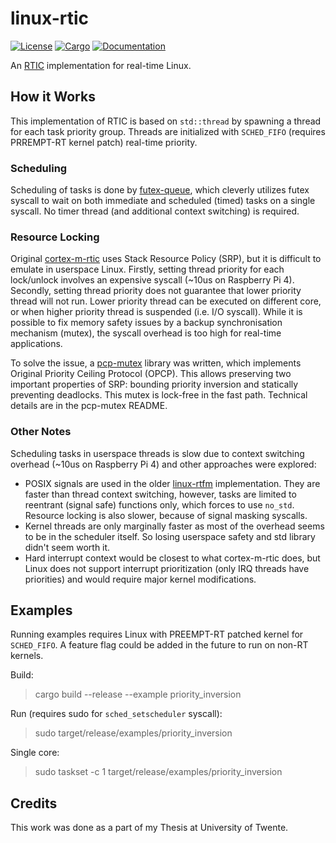 # linux-rtic

[![License](https://img.shields.io/badge/license-MIT%2FApache--2.0-blue.svg)](https://github.com/chemicstry/linux-rtic)
[![Cargo](https://img.shields.io/crates/v/linux-rtic.svg)](https://crates.io/crates/linux-rtic)
[![Documentation](https://docs.rs/linux-rtic/badge.svg)](https://docs.rs/linux-rtic)

An [RTIC](https://rtic.rs/) implementation for real-time Linux.

## How it Works

This implementation of RTIC is based on `std::thread` by spawning a thread for each task priority group. Threads are initialized with `SCHED_FIFO` (requires PRREMPT-RT kernel patch) real-time priority.

### Scheduling

Scheduling of tasks is done by [futex-queue](https://crates.io/crates/futex-queue), which cleverly utilizes futex syscall to wait on both immediate and scheduled (timed) tasks on a single syscall. No timer thread (and additional context switching) is required.

### Resource Locking

Original [cortex-m-rtic](https://github.com/rtic-rs/cortex-m-rtic) uses Stack Resource Policy (SRP), but it is difficult to emulate in userspace Linux. Firstly, setting thread priority for each lock/unlock involves an expensive syscall (~10us on Raspberry Pi 4). Secondly, setting thread priority does not guarantee that lower priority thread will not run. Lower priority thread can be executed on different core, or when higher priority thread is suspended (i.e. I/O syscall). While it is possible to fix memory safety issues by a backup synchronisation mechanism (mutex), the syscall overhead is too high for real-time applications.

To solve the issue, a [pcp-mutex](https://crates.io/crates/pcp-mutex) library was written, which implements Original Priority Ceiling Protocol (OPCP). This allows preserving two important properties of SRP: bounding priority inversion and statically preventing deadlocks. This mutex is lock-free in the fast path. Technical details are in the pcp-mutex README.

### Other Notes

Scheduling tasks in userspace threads is slow due to context switching overhead (~10us on Raspberry Pi 4) and other approaches were explored:
- POSIX signals are used in the older [linux-rtfm](https://github.com/japaric/linux-rtfm) implementation. They are faster than thread context switching, however, tasks are limited to reentrant (signal safe) functions only, which forces to use `no_std`. Resource locking is also slower, because of signal masking syscalls.
- Kernel threads are only marginally faster as most of the overhead seems to be in the scheduler itself. So losing userspace safety and std library didn't seem worth it.
- Hard interrupt context would be closest to what cortex-m-rtic does, but Linux does not support interrupt prioritization (only IRQ threads have priorities) and would require major kernel modifications.

## Examples

Running examples requires Linux with PREEMPT-RT patched kernel for `SCHED_FIFO`. A feature flag could be added in the future to run on non-RT kernels.

Build:
> cargo build --release --example priority_inversion

Run (requires sudo for `sched_setscheduler` syscall):
> sudo target/release/examples/priority_inversion

Single core:
> sudo taskset -c 1 target/release/examples/priority_inversion

## Credits

This work was done as a part of my Thesis at University of Twente.

